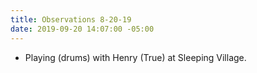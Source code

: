 ```yaml
---
title: Observations 8-20-19
date: 2019-09-20 14:07:00 -05:00
---
```


- Playing (drums) with Henry (True) at Sleeping Village.
